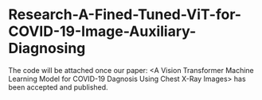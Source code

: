 # Research-A-Fined-Tuned-ViT-for-COVID-19-Image-Auxiliary-Diagnosing
The code will be attached once our paper: &lt;A Vision Transformer Machine Learning Model for COVID-19 Dagnosis Using Chest X-Ray Images> has been accepted and published.

